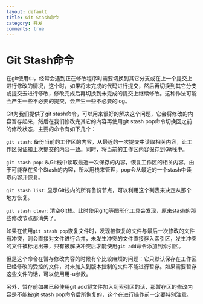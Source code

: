 ```yaml
---
layout: default
title: Git Stash命令
category: 开发
comments: true
---
```


# Git Stash命令

在git使用中，经常会遇到正在修改程序时需要切换到其它分支或在上一个提交上进行修改的情况，这个时，如果将未完成的代码进行提交，然后再切换到其它分支或提交去进行修改，修改完成后再切换到未完成的提交上继续修改。这种作法可能会产生一些不必要的提交，会产生一些不必要的log。

Git为我们提供了git stash命令，可以用来很好的解决这个问题，它会将修改的内容暂存起来，然后在我们修改完其它的内容再使用git stash pop命令切换回之前的修改状态，主要的命令有如下几个：

`git stash`: 备份当前的工作区的内容，从最近的一次提交中读取相关内容，让工作区保证和上次提交的内容一致。同时，将当前的工作区内容保存到Git栈中。

`git stash pop`: 从Git栈中读取最近一次保存的内容，恢复工作区的相关内容。由于可能存在多个Stash的内容，所以用栈来管理，pop会从最近的一个stash中读取内容并恢复。

`git stash list`: 显示Git栈内的所有备份节点，可以利用这个列表来决定从那个地方恢复。

`git stash clear`: 清空Git栈。此时使用gitg等图形化工具会发现，原来stash的那些修改节点都消失了。

如果在使用`git stash pop`恢复文件时，发现被恢复的文件与最后一次修改的文件有冲突，则会直接对文件进行合并，未发生冲突的文件直接存入索引区，发生冲突的文件被标记出来，只有被解决冲突后才能使用`git add`命令添加到索引区。

但是这个命令在暂存修改内容的时候有个比较麻烦的问题：它只默认保存在工作区已经修改的受控的文件，对未加入到版本控制的文件不能进行暂存。如果需要暂存这些文件的话，可以使用用-u参数。

另外，暂存前如果已经使用git add将文件加入到索引区的话，那暂存区的修改内容是不能被git stash pop命令后所恢复的，这个在进行操作前一定要特别注意。

